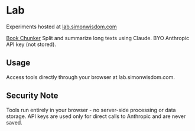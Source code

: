 # Lab
Experiments hosted at <a href="https://lab.simonwisdom.com">lab.simonwisdom.com</a>
 
[Book Chunker](https://lab.simonwisdom.com/book-chunks)
Split and summarize long texts using Claude. 
BYO Anthropic API key (not stored).

## Usage
Access tools directly through your browser at lab.simonwisdom.com.

## Security Note
Tools run entirely in your browser - no server-side processing or data storage. API keys are used only for direct calls to Anthropic and are never saved.